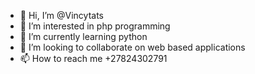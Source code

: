 - 👋 Hi, I’m @Vincytats
- 👀 I’m interested in php programming
- 🌱 I’m currently learning python
- 💞️ I’m looking to collaborate on web based applications
- 📫 How to reach me +27824302791

<!---
Vincytats/Vincytats is a ✨ special ✨ repository because its `README.md` (this file) appears on your GitHub profile.
You can click the Preview link to take a look at your changes.
--->
